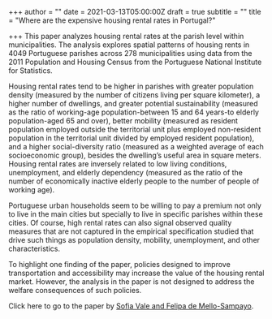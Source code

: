 +++
author = ""
date = 2021-03-13T05:00:00Z
draft = true
subtitle = ""
title = "Where are the expensive housing rental rates in Portugal?"

+++
This paper analyzes housing rental rates at the parish level within municipalities. The analysis explores spatial patterns of housing rents in 4049 Portuguese parishes across 278 municipalities using data from the 2011 Population and Housing Census from the Portuguese National Institute for Statistics.

Housing rental rates tend to be higher in parishes with greater population density (measured by the number of citizens living per square kilometer), a higher number of dwellings, and greater potential sustainability (measured as the ratio of working-age population-between 15 and 64 years-to elderly population-aged 65 and over), better mobility (measured as resident population employed outside the territorial unit plus employed non-resident population in the territorial unit divided by employed resident population), and a higher social-diversity ratio (measured as a weighted average of each socioeconomic group), besides the dwelling’s useful area in square meters. Housing rental rates are inversely related to low living conditions, unemployment, and elderly dependency (measured as the ratio of the number of economically inactive elderly people to the number of people of working age).

Portuguese urban households seem to be willing to pay a premium not only to live in the main cities but specially to live in specific parishes within these cities. Of course, high rental rates can also signal observed quality measures that are not captured in the empirical specification studied that drive such things as population density, mobility, unemployment, and other characteristics.

To highlight one finding of the paper, policies designed to improve transportation and accessibility may increase the value of the housing rental market. However, the analysis in the paper is not designed to address the welfare consequences of such policies.

Click here to go to the paper by [Sofia Vale and Felipa de Mello-Sampayo](https://www.mdpi.com/2071-1050/13/2/455).